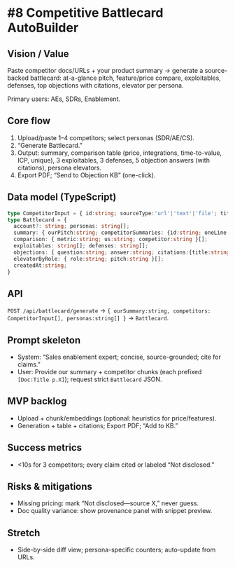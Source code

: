 # #8 Competitive Battlecard AutoBuilder

## Vision / Value
Paste competitor docs/URLs + your product summary → generate a source-backed battlecard: at-a-glance pitch, feature/price compare, exploitables, defenses, top objections with citations, elevator per persona.

Primary users: AEs, SDRs, Enablement.

## Core flow
1. Upload/paste 1–4 competitors; select personas (SDR/AE/CS).
2. “Generate Battlecard.”
3. Output: summary, comparison table (price, integrations, time-to-value, ICP, unique), 3 exploitables, 3 defenses, 5 objection answers (with citations), persona elevators.
4. Export PDF; “Send to Objection KB” (one-click).

## Data model (TypeScript)
```ts
type CompetitorInput = { id:string; sourceType:'url'|'text'|'file'; title?:string; raw:string }
type Battlecard = {
  account?: string; personas: string[];
  summary: { ourPitch:string; competitorSummaries: {id:string; oneLine:string}[] };
  comparison: { metric:string; us:string; competitor:string }[];
  exploitables: string[]; defenses: string[];
  objections: { question:string; answer:string; citations:{title:string; page?:number}[] }[];
  elevatorByRole: { role:string; pitch:string }[];
  createdAt:string;
}
```

## API
`POST /api/battlecard/generate` → `{ ourSummary:string, competitors: CompetitorInput[], personas:string[] }` → `Battlecard`.

## Prompt skeleton
- System: “Sales enablement expert; concise, source-grounded; cite for claims.”
- User: Provide our summary + competitor chunks (each prefixed `[Doc:Title p.X]`); request strict `Battlecard` JSON.

## MVP backlog
- Upload + chunk/embeddings (optional: heuristics for price/features).
- Generation + table + citations; Export PDF; “Add to KB.”

## Success metrics
- <10s for 3 competitors; every claim cited or labeled “Not disclosed.”

## Risks & mitigations
- Missing pricing: mark “Not disclosed—source X,” never guess.
- Doc quality variance: show provenance panel with snippet preview.

## Stretch
- Side-by-side diff view; persona-specific counters; auto-update from URLs.

